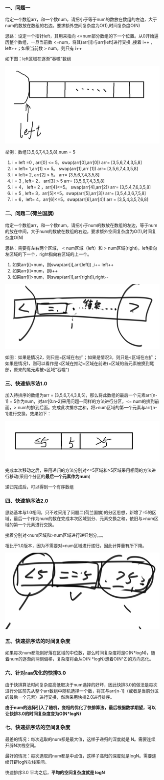 ### 一、问题一

给定一个数组arr，和一个数num，请把小于等于num的数放在数组的左边，大于num的数放在数组的右边。要求额外空间复杂度为O(1),时间复杂度O(N)

思路：设定一个指针left，其用来指向 <=num部分数组的下一个位置。从0开始遍历整个数组，一旦当前数 <=num，将其(arr[i])与arr[left]进行交换 ,接着 i++ ，left++；如果当前数 > num，则只有 i++

如下图：left区域在逐渐”吞噬“数组

![image-20230403202105086](05.快速排序.assets/image-20230403202105086.png)

举例：数组[3,5,6,7,4,3,5,8],num = 5

1. i = left =0 , arr[0] <= 5。swap(arr[0],arr[0])   arr= [3,5,6,7,4,3,5,8]
2. i = left= 1,arr[1] <= 5。 swap(arr[1],arr [1])   arr= [3,5,6,7,4,3,5,8]
3. i = left= 2, arr[2] > 5。 arr= [3,5,6,7,4,3,5,8]
4. i = 3 , left= 2， arr[3] > 5     arr= [3,5,6,7,4,3,5,8]
5. i = 4， left= 2 ，arr[4]<=5。 swap(arr[4],arr[2])    arr= [3,5,4,7,6,3,5,8]
6. i = 5 , left= 3，arr[5]<=5。swap(arr[5],arr[3])     arr= [3,5,4,3,6,7,5,8]
7. i = 6，left= 4，arr[6]<=5。swap(arr[6],arr[4])   arr = [3,5,4,3,5,7,6,8]

### 二、问题二(荷兰国旗)

给定一个数组arr，和一个数num，请把小于num的数放在数组的左边，等于num的放在中间，大于num的数放在数组的右边。要求额外空间复杂度为O(1),时间复杂度O(N)



思路：需要有左右两个区域， < num区域（left）和 > num区域(right)。left指向左区域的下一个，right指向右区域的上一个。

1. 如果arr[i]<num，则swap(arr[i],arr[left]) ,i++  left++
2. 如果arr[i]=num，则i++
3. 如果arr[i]>num，则swap(arr[i],arr[right]),right--

![image-20230403202347861](05.快速排序.assets/image-20230403202347861-16805246293222.png)

如图：如果是情况2，则只是=区域在右扩；如果是情况3，则只是<区域在左扩；如果是情况1，则可以看作是<区域在推动=区域在前进(=区域的首元素被换到尾部，原来的尾元素被<区域"吞噬")



### 三、快速排序法1.0

加入待排序的数组为arr = [3,5,6,7,4,3,8,5]，那么将此数组的最后一个元素arr[n-1] = 5作为num，对arr[0:n-2]采用问题一同样的方法进行分区，<= num的排到前面，> num的排到后面。完成此次排序之和，将>num区域的第一个元素与arr[n-1]进行交换，效果如下：

![image-20230403203643701](05.快速排序.assets/image-20230403203643701.png)

完成本次移动之后，采用递归的方法分别对<=5区域和>5区域采用相同的方法进行移动(采用个分区的**最后一个元素作为num**)

递归完成后，可以得到一个有序数组



### 四、快速排序法2.0

思路基本与1.0相同，只不过采用了问题二(荷兰国旗)的分区思想，新增了=5的区域，最后一个作为num的数在完成本次区域划分、元素交换之和，依旧与>num区域的第一个元素进行交换。

接着分别对<num区域和>num区域进行递归划分。。。

相比于1.0版本，因为不需要对=num区域进行递归，因此计算量有所下降。

![image-20230403204135788](05.快速排序.assets/image-20230403204135788.png)

### 五、快速排序法的时间复杂度

如果每次num都能刚好落在区域的中位数，那么时间复杂度将是O(N*logN)，随着num的逐渐向两侧偏移，复杂度将会从O(N *logN)想着O(N^2)的方向恶化。

### 六、针对`num`优化的快排3.0

由于快排算法时间复杂度高低取决于num选择的好坏，因此快排3.0的做法是每次进行分区前先从整个arr数组中随机选择一个数，将其与arr[n-1]（或者是当前分区的最后一个元素）进行交换，然后采用快排2.0进行排序。

**由于num的选择引入了随机，变相的优化了快排算法，最后根据数学期望，可以让快排3.0的时间复杂度变为O(N*logN)**

### 七、快速排序法的空间复杂度

最差的情况：每次选取的num都是最大值，这样子递归的深度就是 N。需要连续开辟N次栈空间。

最好的情况：每次选取的num都是中点值，这样子递归的深度就是logN。需要连续开辟logN次栈空间。



快速排序3.0 平均之后，**平均的空间复杂度就是 logN**